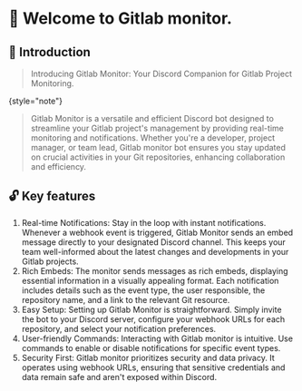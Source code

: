 # 👋 Welcome to Gitlab monitor.

## 📌 Introduction

> Introducing Gitlab Monitor: Your Discord Companion for Gitlab Project Monitoring.
>
{style="note"}

> Gitlab Monitor is a versatile and efficient Discord bot designed to streamline your Gitlab project's management by providing real-time monitoring and notifications.
Whether you're a developer, project manager, or team lead,
Gitlab monitor bot ensures you stay updated on crucial activities in your Git repositories,
enhancing collaboration and efficiency.

## 🔓 Key features

1) Real-time Notifications: Stay in the loop with instant notifications. Whenever a webhook event is triggered, Gitlab Monitor sends an embed message directly to your designated Discord channel. This keeps your team well-informed about the latest changes and developments in your Gitlab projects.
2) Rich Embeds: The monitor sends messages as rich embeds, displaying essential information in a visually appealing format. Each notification includes details such as the event type, the user responsible, the repository name, and a link to the relevant Git resource.
3) Easy Setup: Setting up Gitlab Monitor is straightforward. Simply invite the bot to your Discord server, configure your webhook URLs for each repository, and select your notification preferences.
4) User-friendly Commands: Interacting with Gitlab monitor is intuitive. Use commands to enable or disable notifications for specific event types.
5) Security First: Gitlab monitor prioritizes security and data privacy. It operates using webhook URLs, ensuring that sensitive credentials and data remain safe and aren't exposed within Discord.